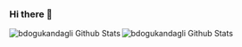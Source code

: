 ### Hi there 👋


<img align="left" alt="bdogukandagli Github Stats" src="https://github-readme-stats.vercel.app/api?username=sekmenhuseyin&count_private=true&show_icons=true&hide_border=true&theme=dracula" />

<img align="left"  alt="bdogukandagli Github Stats" src="https://github-readme-stats.vercel.app/api/top-langs/?username=sekmenhuseyin&theme=dracula&count_private=true&layout=compact" />



<!--
**sekmenhuseyin/sekmenhuseyin** is a ✨ _special_ ✨ repository because its `README.md` (this file) appears on your GitHub profile.

Here are some ideas to get you started:

- 🔭 I’m currently working on ...
- 🌱 I’m currently learning ...
- 👯 I’m looking to collaborate on ...
- 🤔 I’m looking for help with ...
- 💬 Ask me about ...
- 📫 How to reach me: ...
- 😄 Pronouns: ...
- ⚡ Fun fact: ...
-->
